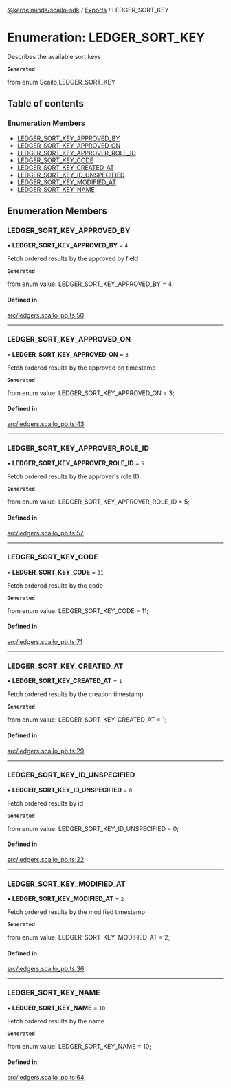 [@kernelminds/scailo-sdk](../README.md) / [Exports](../modules.md) / LEDGER\_SORT\_KEY

# Enumeration: LEDGER\_SORT\_KEY

Describes the available sort keys

**`Generated`**

from enum Scailo.LEDGER_SORT_KEY

## Table of contents

### Enumeration Members

- [LEDGER\_SORT\_KEY\_APPROVED\_BY](LEDGER_SORT_KEY.md#ledger_sort_key_approved_by)
- [LEDGER\_SORT\_KEY\_APPROVED\_ON](LEDGER_SORT_KEY.md#ledger_sort_key_approved_on)
- [LEDGER\_SORT\_KEY\_APPROVER\_ROLE\_ID](LEDGER_SORT_KEY.md#ledger_sort_key_approver_role_id)
- [LEDGER\_SORT\_KEY\_CODE](LEDGER_SORT_KEY.md#ledger_sort_key_code)
- [LEDGER\_SORT\_KEY\_CREATED\_AT](LEDGER_SORT_KEY.md#ledger_sort_key_created_at)
- [LEDGER\_SORT\_KEY\_ID\_UNSPECIFIED](LEDGER_SORT_KEY.md#ledger_sort_key_id_unspecified)
- [LEDGER\_SORT\_KEY\_MODIFIED\_AT](LEDGER_SORT_KEY.md#ledger_sort_key_modified_at)
- [LEDGER\_SORT\_KEY\_NAME](LEDGER_SORT_KEY.md#ledger_sort_key_name)

## Enumeration Members

### LEDGER\_SORT\_KEY\_APPROVED\_BY

• **LEDGER\_SORT\_KEY\_APPROVED\_BY** = ``4``

Fetch ordered results by the approved by field

**`Generated`**

from enum value: LEDGER_SORT_KEY_APPROVED_BY = 4;

#### Defined in

[src/ledgers.scailo_pb.ts:50](https://github.com/scailo/ts-sdk/blob/c10a36b57201dfa5903d4b53efa1e62aa6208936/src/ledgers.scailo_pb.ts#L50)

___

### LEDGER\_SORT\_KEY\_APPROVED\_ON

• **LEDGER\_SORT\_KEY\_APPROVED\_ON** = ``3``

Fetch ordered results by the approved on timestamp

**`Generated`**

from enum value: LEDGER_SORT_KEY_APPROVED_ON = 3;

#### Defined in

[src/ledgers.scailo_pb.ts:43](https://github.com/scailo/ts-sdk/blob/c10a36b57201dfa5903d4b53efa1e62aa6208936/src/ledgers.scailo_pb.ts#L43)

___

### LEDGER\_SORT\_KEY\_APPROVER\_ROLE\_ID

• **LEDGER\_SORT\_KEY\_APPROVER\_ROLE\_ID** = ``5``

Fetch ordered results by the approver's role ID

**`Generated`**

from enum value: LEDGER_SORT_KEY_APPROVER_ROLE_ID = 5;

#### Defined in

[src/ledgers.scailo_pb.ts:57](https://github.com/scailo/ts-sdk/blob/c10a36b57201dfa5903d4b53efa1e62aa6208936/src/ledgers.scailo_pb.ts#L57)

___

### LEDGER\_SORT\_KEY\_CODE

• **LEDGER\_SORT\_KEY\_CODE** = ``11``

Fetch ordered results by the code

**`Generated`**

from enum value: LEDGER_SORT_KEY_CODE = 11;

#### Defined in

[src/ledgers.scailo_pb.ts:71](https://github.com/scailo/ts-sdk/blob/c10a36b57201dfa5903d4b53efa1e62aa6208936/src/ledgers.scailo_pb.ts#L71)

___

### LEDGER\_SORT\_KEY\_CREATED\_AT

• **LEDGER\_SORT\_KEY\_CREATED\_AT** = ``1``

Fetch ordered results by the creation timestamp

**`Generated`**

from enum value: LEDGER_SORT_KEY_CREATED_AT = 1;

#### Defined in

[src/ledgers.scailo_pb.ts:29](https://github.com/scailo/ts-sdk/blob/c10a36b57201dfa5903d4b53efa1e62aa6208936/src/ledgers.scailo_pb.ts#L29)

___

### LEDGER\_SORT\_KEY\_ID\_UNSPECIFIED

• **LEDGER\_SORT\_KEY\_ID\_UNSPECIFIED** = ``0``

Fetch ordered results by id

**`Generated`**

from enum value: LEDGER_SORT_KEY_ID_UNSPECIFIED = 0;

#### Defined in

[src/ledgers.scailo_pb.ts:22](https://github.com/scailo/ts-sdk/blob/c10a36b57201dfa5903d4b53efa1e62aa6208936/src/ledgers.scailo_pb.ts#L22)

___

### LEDGER\_SORT\_KEY\_MODIFIED\_AT

• **LEDGER\_SORT\_KEY\_MODIFIED\_AT** = ``2``

Fetch ordered results by the modified timestamp

**`Generated`**

from enum value: LEDGER_SORT_KEY_MODIFIED_AT = 2;

#### Defined in

[src/ledgers.scailo_pb.ts:36](https://github.com/scailo/ts-sdk/blob/c10a36b57201dfa5903d4b53efa1e62aa6208936/src/ledgers.scailo_pb.ts#L36)

___

### LEDGER\_SORT\_KEY\_NAME

• **LEDGER\_SORT\_KEY\_NAME** = ``10``

Fetch ordered results by the name

**`Generated`**

from enum value: LEDGER_SORT_KEY_NAME = 10;

#### Defined in

[src/ledgers.scailo_pb.ts:64](https://github.com/scailo/ts-sdk/blob/c10a36b57201dfa5903d4b53efa1e62aa6208936/src/ledgers.scailo_pb.ts#L64)
